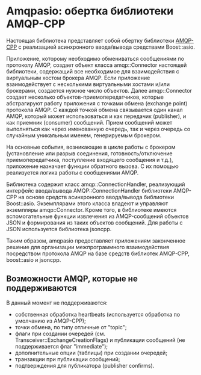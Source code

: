 # Amqpasio: обертка библиотеки AMQP-CPP

Настоящая библиотека представляет собой обертку библиотеки
[AMQP-CPP](https://github.com/CopernicaMarketingSoftware/AMQP-CPP) с
реализацией асинхронного ввода/вывода средствами Boost::asio.

Приложение, которому необходимо обмениваться сообщениями по протоколу AMQP,
создает объект класса amqp::Connector настоящей библиотеки, содержащий все
необходимое для взаимодействия с виртуальным хостом брокера AMQP. Если
приложение взаимодействует с несколькими виртуальными хостами и/или брокерами,
создается нужное число объектов. Далее amqp::Connector создает несколько
объектов-приемопередатчиков, которые абстрагируют работу приложения с точками
обмена (exchange point) протокола AMQP. С каждой точкой обмена связывается
один канал AMQP, который может использоваться и как передачик (publisher), и
как приемник (consumer) сообщений. Прием сообщений может выполняться как через
именованную очередь, так и через очередь со случайным уникальным именем,
генерируемым брокером.

На основные события, возникающие в цикле работы с брокером (установление или
разрыв соединения, готовность/отключение приемопередатчика, поступление
входящего сообщения и т.д.), приложение назначает функции обратного вызова. С
их помощью реализуется логика работы с сообщениями AMQP.

Библиотека содержит класс amqp::ConnectionHandler, реализующий интерфейс
ввода/вывода AMQP::ConnectionHandler библиотеки AMQP-CPP на основе средств
асинхронного ввода/вывода библиотеки Boost::asio. Экземплярами этого класса
владеют и управляют экземпляры amqp::Connector. Кроме того, в библиотеке
имеются вспомогательные функции извлечения из AMQP-сообщений объектов JSON
и формирования из таких объектов сообщений. Для работы с JSON используется
библиотека jsoncpp.

Таким образом, amqpasio предоставляет приложениям законченное решение для
организации межпрограммного взаимодействия посредством протокола AMQP на базе
средств библиотек AMQP-CPP, boost::asio и jsoncpp.

## Возможности AMQP, которые не поддерживаются

В данный момент не поддерживаются:

* собственная обработка heartbeats (используется обработка по умолчанию из
AMQP-CPP);
* точки обмена, по типу отличные от "topic";
* флаги при создании очередей (см. Transceiver::ExchangeCreationFlags) и
публикации сообщений (не поддерживается флаг "immediate");
* дополнительные опции (таблицы) при создании очередей;
* транзакции при публикации сообщений;
* подтверждения для публикатора (publisher confirms).

